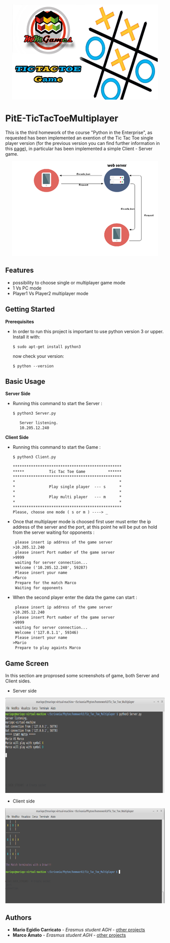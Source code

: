 <p align="center">
  <img width="460" height="300" src="https://github.com/Mario181091/Mario_content/blob/master/Senza%20titolo-3.jpg">
</p>

# PitE-TicTacToeMultiplayer

This is the third homework of the course "Python in the Enterprise", as requested has been implemented an exention of the Tic Tac Toe single player version (for the previous version you can find further information in this [page](https://github.com/mark91m12/PitE-TicTacToe)), in particular has been implemented a simple Client - Server game.

<p align="center">
  <img width="460" height="300" src="https://github.com/Mario181091/Mario_content/blob/master/client-server.jpg">
</p>

## Features

* possibility to choose single or multiplayer game mode
* 1 Vs PC mode
* Player1 Vs Player2 multiplayer mode

## Getting Started

**Prerequisites**
* In order to run this project is important to use python version 3 or upper.                                                    
  Install it with:
  
  ```shell
  $ sudo apt-get install python3
  ```
  now check your version: 
  ```shell
  $ python --version
  ```
## Basic Usage
**Server Side**
* Running this command to start the Server : 

  ```shell
  $ python3 Server.py
  ```
  
  ```shell
     Server listening.
     10.205.12.240
  ```
 

**Client Side**
* Running this command to start the Game : 

  ```shell
  $ python3 Client.py
  ```
  
  ```shell
  ************************************************
  *****           Tic Tac Toe Game          ******
  ************************************************
  *                                              *
  *               Play single player  --- s      *
  *                                              *
  *               Play multi player   --- m      *
  *                                              *
  ************************************************
  Please, choose one mode ( s or m ) ----> _
  ```
 
* Once that multiplayer mode is choosed first user must enter the ip address of the server and the port, at this point he will be put on hold from the server waiting for opponents :


   ```
    please insert ip address of the game server
   >10.205.12.240
    please insert Port number of the game server
   >9999
    waiting for server connection...
    Welcome ('10.205.12.240', 59287)
    Please insert your name
   >Marco
    Prepare for the match Marco
    Waiting for opponents
   ```
    
 * When the second player enter the data the game can start :
    
    
   ```
    please insert ip address of the game server
   >10.205.12.240
    please insert Port number of the game server
   >9999
    waiting for server connection...
    Welcome ('127.0.1.1', 59346)
    Please insert your name
   >Mario
    Prepare to play againts Marco
   ```
   
## Game Screen

In this section are proprosed some screenshots of game, both Server and Client sides. 

* Server side
<p align="center">
  <img width="660" height="300" src="https://github.com/Mario181091/Mario_content/blob/master/Schermata%20del%202018-04-15%2018-25-34.png">
</p>


* Client side
<p align="center">
  <img width="660" height="300" src="https://github.com/Mario181091/Mario_content/blob/master/Schermata%20del%202018-04-15%2018-22-36.png">
</p>


  
  
## Authors

* **Mario Egidio Carricato** - *Erasmus student AGH* - [other projects](https://github.com/mario181091)
* **Marco Amato** - *Erasmus student AGH* - [other projects](https://github.com/mark91m12)
